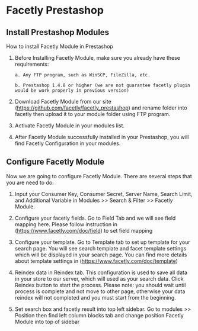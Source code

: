 Facetly Prestashop
==================

Install Prestashop Modules
-------------

How to install Facetly Module in Prestashop

1. Before Installing Facetly Module, make sure you already have these requirements:

       a. Any FTP program, such as WinSCP, FileZilla, etc.

       b. Prestashop 1.4.8 or higher (we are not guarantee facetly plugin would be work properly in previous version)

2. Download Facetly Module from our site (https://github.com/facetly/facetly_prestashop) and rename folder into facetly then upload it to your module folder using FTP program.

3. Activate Facetly Module in your modules list.

4. After Facetly Module successfully installed in your Prestashop, you will find Facetly Configuration in your modules.

Configure Facetly Module
-------------

Now we are going to configure Facetly Module. There are several steps that you are need to do:

1. Input your Consumer Key, Consumer Secret, Server Name, Search Limit, and Additional Variable in Modules >> Search & Filter >> Facetly Module.

2. Configure your facetly fields. Go to Field Tab and we will see field mapping here. Please follow instruction in (https://www.facetly.com/doc/field) to set field mapping

3. Configure your template. Go to Template tab to set up template for your search page. You will see search template and facet template settings which will be displayed in your search page. You can find more details about template settings in (https://www.facetly.com/doc/template)

4. Reindex data in Reindex tab. This configuration is used to save all data in your store to our server, which will used as your search data. Click Reindex button to start the process. Please note: you should wait until process is complete and not move to other page, otherwise your data reindex will not completed and you must start from the beginning.

5. Set search box and facetly result into top left sidebar. Go to modules >> Position then find left column blocks tab and change position Facetly Module into top of sidebar


